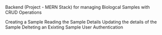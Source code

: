 Backend (Project - MERN Stack) for managing Biologcal Samples with CRUD Operations


Creating a Sample
Reading the Sample Details
Updating the details of the Sample
Delteting an Exixting Sample
User Authentication
